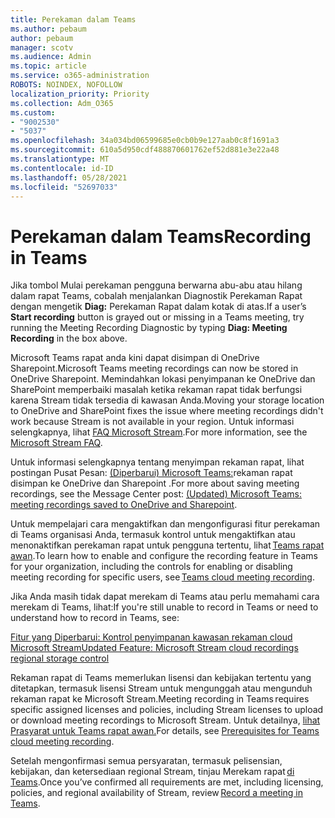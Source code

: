 ```yaml
---
title: Perekaman dalam Teams
ms.author: pebaum
author: pebaum
manager: scotv
ms.audience: Admin
ms.topic: article
ms.service: o365-administration
ROBOTS: NOINDEX, NOFOLLOW
localization_priority: Priority
ms.collection: Adm_O365
ms.custom:
- "9002530"
- "5037"
ms.openlocfilehash: 34a034bd06599685e0cb0b9e127aab0c8f1691a3
ms.sourcegitcommit: 610a5d950cdf488870601762ef52d881e3e22a48
ms.translationtype: MT
ms.contentlocale: id-ID
ms.lasthandoff: 05/28/2021
ms.locfileid: "52697033"
---
```

# <a name="recording-in-teams"></a><span data-ttu-id="d7873-102">Perekaman dalam Teams</span><span class="sxs-lookup"><span data-stu-id="d7873-102">Recording in Teams</span></span>

<span data-ttu-id="d7873-103">Jika tombol Mulai  perekaman pengguna berwarna abu-abu atau hilang dalam rapat Teams, cobalah menjalankan Diagnostik Perekaman Rapat dengan mengetik **Diag:** Perekaman Rapat dalam kotak di atas.</span><span class="sxs-lookup"><span data-stu-id="d7873-103">If a user’s **Start recording** button is grayed out or missing in a Teams meeting, try running the Meeting Recording Diagnostic by typing **Diag: Meeting Recording** in the box above.</span></span> 

<span data-ttu-id="d7873-104">Microsoft Teams rapat anda kini dapat disimpan di OneDrive Sharepoint.</span><span class="sxs-lookup"><span data-stu-id="d7873-104">Microsoft Teams meeting recordings can now be stored in OneDrive Sharepoint.</span></span> <span data-ttu-id="d7873-105">Memindahkan lokasi penyimpanan ke OneDrive dan SharePoint memperbaiki masalah ketika rekaman rapat tidak berfungsi karena Stream tidak tersedia di kawasan Anda.</span><span class="sxs-lookup"><span data-stu-id="d7873-105">Moving your storage location to OneDrive and SharePoint fixes the issue where meeting recordings didn't work because Stream is not available in your region.</span></span> <span data-ttu-id="d7873-106">Untuk informasi selengkapnya, lihat [FAQ Microsoft Stream](/stream/faq#which-regions-does-microsoft-stream-host-my-data-in).</span><span class="sxs-lookup"><span data-stu-id="d7873-106">For more information, see the [Microsoft Stream FAQ](/stream/faq#which-regions-does-microsoft-stream-host-my-data-in).</span></span>

<span data-ttu-id="d7873-107">Untuk informasi selengkapnya tentang menyimpan rekaman rapat, lihat postingan Pusat Pesan: [(Diperbarui) Microsoft Teams:](https://portal.microsoft.com/Adminportal/Home?ref=MessageCenter&id=MC222640)rekaman rapat disimpan ke OneDrive dan Sharepoint .</span><span class="sxs-lookup"><span data-stu-id="d7873-107">For more about saving meeting recordings, see the Message Center post: [(Updated) Microsoft Teams: meeting recordings saved to OneDrive and Sharepoint](https://portal.microsoft.com/Adminportal/Home?ref=MessageCenter&id=MC222640).</span></span>

<span data-ttu-id="d7873-108">Untuk mempelajari cara mengaktifkan dan mengonfigurasi fitur perekaman di Teams organisasi Anda, termasuk kontrol untuk mengaktifkan atau menonaktifkan perekaman rapat untuk pengguna tertentu, lihat [Teams rapat awan](/microsoftteams/cloud-recording).</span><span class="sxs-lookup"><span data-stu-id="d7873-108">To learn how to enable and configure the recording feature in Teams for your organization, including the controls for enabling or disabling meeting recording for specific users, see [Teams cloud meeting recording](/microsoftteams/cloud-recording).</span></span> 

<span data-ttu-id="d7873-109">Jika Anda masih tidak dapat merekam di Teams atau perlu memahami cara merekam di Teams, lihat:</span><span class="sxs-lookup"><span data-stu-id="d7873-109">If you're still unable to record in Teams or need to understand how to record in Teams, see:</span></span> 

[<span data-ttu-id="d7873-110">Fitur yang Diperbarui: Kontrol penyimpanan kawasan rekaman cloud Microsoft Stream</span><span class="sxs-lookup"><span data-stu-id="d7873-110">Updated Feature: Microsoft Stream cloud recordings regional storage control</span></span>](https://admin.microsoft.com/AdminPortal/Home#/MessageCenter?id=MC214327)

<span data-ttu-id="d7873-111">Rekaman rapat di Teams memerlukan lisensi dan kebijakan tertentu yang ditetapkan, termasuk lisensi Stream untuk mengunggah atau mengunduh rekaman rapat ke Microsoft Stream.</span><span class="sxs-lookup"><span data-stu-id="d7873-111">Meeting recording in Teams requires specific assigned licenses and policies, including Stream licenses to upload or download meeting recordings to Microsoft Stream.</span></span> <span data-ttu-id="d7873-112">Untuk detailnya, [lihat Prasyarat untuk Teams rapat awan.](/microsoftteams/cloud-recording#prerequisites-for-teams-cloud-meeting-recording)</span><span class="sxs-lookup"><span data-stu-id="d7873-112">For details, see [Prerequisites for Teams cloud meeting recording](/microsoftteams/cloud-recording#prerequisites-for-teams-cloud-meeting-recording).</span></span>

<span data-ttu-id="d7873-113">Setelah mengonfirmasi semua persyaratan, termasuk pelisensian, kebijakan, dan ketersediaan regional Stream, tinjau Merekam rapat [di Teams](https://support.office.com/article/34dfbe7f-b07d-4a27-b4c6-de62f1348c24).</span><span class="sxs-lookup"><span data-stu-id="d7873-113">Once you’ve confirmed all requirements are met, including licensing, policies, and regional availability of Stream, review [Record a meeting in Teams](https://support.office.com/article/34dfbe7f-b07d-4a27-b4c6-de62f1348c24).</span></span> 